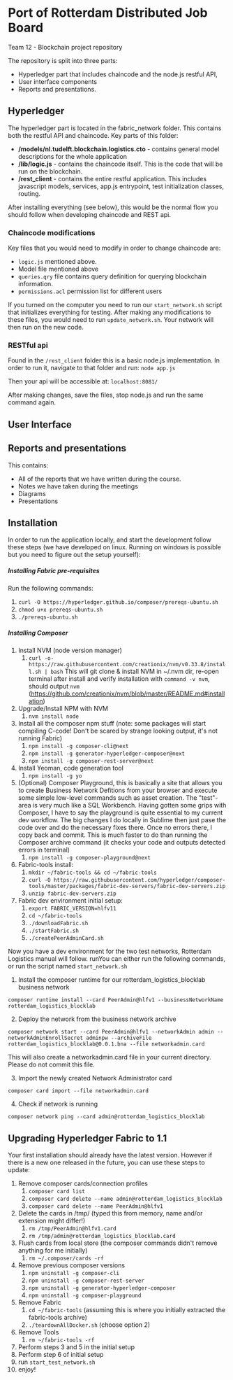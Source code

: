 # Port of Rotterdam Distributed Job Board
Team 12 - Blockchain project repository

The repository is split into three parts: 
 - Hyperledger part that includes chaincode and the node.js restful API, 
 - User interface components 
 - Reports and presentations.

## Hyperledger
The hyperledger part is located in the fabric_network folder. This contains both the restful API and chaincode. Key parts of this folder:
+ **/models/nl.tudelft.blockchain.logistics.cto** - contains general model descriptions for the whole application
+ **/lib/logic.js** - contains the chaincode itself. This is the code that will be run on the blockchain.
+ **/rest_client** - contains the entire restful application. This includes javascript models, services, app.js entrypoint, test initialization classes, routing.

After installing everything (see below), this would be the normal flow you should follow when developing chaincode and REST api.
### Chaincode modifications
Key files that you would need to modify in order to change chaincode are:
 - `logic.js` mentioned above.
 - Model file mentioned above
 - `queries.qry` file contains query definition for querying blockchain information.
 - `permissions.acl` permission list for different users
 
 If you turned on the computer you need to run our `start_network.sh` script that initializes everything for testing.
 After making any modifications to these files, you would need to run `update_network.sh`. Your network will then run on the new code.

### RESTful api
Found in the `/rest_client` folder this is a basic node.js implementation.
In order to run it, navigate to that folder and run:
`node app.js`

Then your api will be accessible at:
`localhost:8081/`

After making changes, save the files, stop node.js and run the same command again.

## User Interface

## Reports and presentations
This contains:
 - All of the reports that we have written during the course.
 - Notes we have taken during the meetings
 - Diagrams
 - Presentations

## Installation
In order to run the application locally, and start the development follow these steps (we have developed on linux. Running on windows is possible but you need to figure out the setup yourself):

##### Installing Fabric pre-requisites
Run the following commands:
1. `curl -O https://hyperledger.github.io/composer/prereqs-ubuntu.sh`
2. `chmod u+x prereqs-ubuntu.sh`
3. `./prereqs-ubuntu.sh`

##### Installing Composer
1. Install NVM (node version manager)
   1. `curl -o- https://raw.githubusercontent.com/creationix/nvm/v0.33.8/install.sh | bash`
This will git clone & install NVM in ~/.nvm dir, re-open terminal after install and verify installation with `command -v nvm`, should output `nvm`
	(https://github.com/creationix/nvm/blob/master/README.md#installation)
2. Upgrade/Install NPM with NVM 
   1. `nvm install node`
3. Install all the composer npm stuff (note: some packages will start compiling C-code! Don't be scared by strange looking output, it's not running Fabric)
   1. `npm install -g composer-cli@next`
   2. `npm install -g generator-hyperledger-composer@next`
   3. `npm install -g composer-rest-server@next`
4. Install Yeoman, code generation tool
   1. `npm install -g yo`
5. (Optional) Composer Playground, this is basically a site that allows you to create Business Network Defitions from your browser and execute some simple low-level commands such as asset creation. The "test"-area is very much like a SQL Workbench. Having gotten some grips with Composer, I have to say the playground is quite essential to my current dev workflow. The big changes I do locally in Sublime then just pase the code over and do the necessary fixes there. Once no errors there, I copy back and commit. This is much faster to do than running the Composer archive command (it checks your code and outputs detected errors in terminal) 
   1. `npm install -g composer-playground@next`
6. Fabric-tools install:
   1. `mkdir ~/fabric-tools && cd ~/fabric-tools`
   2. `curl -O https://raw.githubusercontent.com/hyperledger/composer-tools/master/packages/fabric-dev-servers/fabric-dev-servers.zip`
   3. `unzip fabric-dev-servers.zip`
7. Fabric dev environment initial setup:
   1. `export FABRIC_VERSION=hlfv11`
   2. `cd ~/fabric-tools`
	 3. `./downloadFabric.sh`
	 4. `./startFabric.sh`
	 5. `./createPeerAdminCard.sh`

Now you have a dev environment for the two test networks, Rotterdam Logistics manual will follow. runYou can either run the following commands, or run the script named `start_network.sh`
1. Install the composer runtime for our rotterdam_logistics_blocklab business network

`composer runtime install --card PeerAdmin@hlfv1 --businessNetworkName rotterdam_logistics_blocklab`

2. Deploy the network from the business network archive
	
`composer network start --card PeerAdmin@hlfv1 --networkAdmin admin --networkAdminEnrollSecret adminpw --archiveFile rotterdam_logistics_blocklab@0.0.1.bna --file networkadmin.card`
	
This will also create a networkadmin.card file in your current directory. Please do not commit this file.

3. Import the newly created Network Administrator card	

`composer card import --file networkadmin.card`

4. Check if network is running	

`composer network ping --card admin@rotterdam_logistics_blocklab`

## Upgrading Hyperledger Fabric to 1.1
Your first installation should already have the latest version. However if there is a new one released in the future, you can use these steps to update:

1. Remove composer cards/connection profiles
	 1. `composer card list`
	 1. `composer card delete --name admin@rotterdam_logistics_blocklab`
	 1. `composer card delete --name PeerAdmin@hlfv1`
2. Delete the cards in /tmp/ (typed this from memory, name and/or extension might differ!)
	 1. `rm /tmp/PeerAdmin@hlfv1.card`
	 1. `rm /tmp/admin@rotterdam_logistics_blocklab.card`
3. Flush cards from local store (the composer commands didn't remove anything for me initially)
   1. `rm ~/.composer/cards -rf`
4. Remove previous composer versions
	 1. `npm uninstall -g composer-cli`
	 1. `npm uninstall -g composer-rest-server`
	 1. `npm uninstall -g generator-hyperledger-composer`
	 1. `npm uninstall -g composer-playground`
5. Remove Fabric
	 1. `cd ~/fabric-tools` (assuming this is where you initially extracted the fabric-tools archive)
	 1. `./teardownAllDocker.sh` (choose option 2)
6. Remove Tools
	 1. `rm ~/fabric-tools -rf`
7. Perform steps 3 and 5 in the initial setup 
8. Perform step 6 of initial setup
9. run `start_test_network.sh`
10. enjoy!
